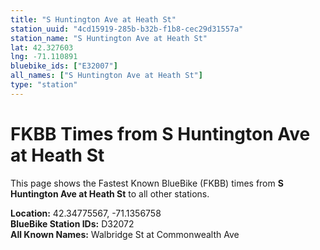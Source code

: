 ```yaml
---
title: "S Huntington Ave at Heath St"
station_uuid: "4cd15919-285b-b32b-f1b8-cec29d31557a"
station_name: "S Huntington Ave at Heath St"
lat: 42.327603
lng: -71.110891
bluebike_ids: ["E32007"]
all_names: ["S Huntington Ave at Heath St"]
type: "station"
---
```


# FKBB Times from S Huntington Ave at Heath St

This page shows the Fastest Known BlueBike (FKBB) times from **S Huntington Ave at Heath St** to all other stations.

**Location:** 42.34775567, -71.1356758  
**BlueBike Station IDs:** D32072  
**All Known Names:** Walbridge St at Commonwealth Ave

